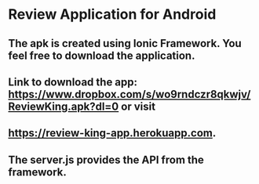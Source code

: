 # Review Application for Android
## The apk is created using Ionic Framework. You feel free to download the application.
## Link to download the app: https://www.dropbox.com/s/wo9rndczr8qkwjv/ReviewKing.apk?dl=0 or visit
## https://review-king-app.herokuapp.com.
## The server.js provides the API from the framework.

